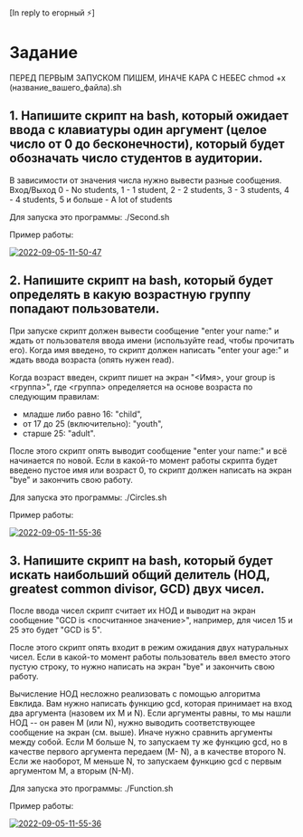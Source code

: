 [In reply to егорный ⚡️]
# Задание

ПЕРЕД ПЕРВЫМ ЗАПУСКОМ ПИШЕМ, ИНАЧЕ КАРА С НЕБЕС
chmod +x (название_вашего_файла).sh

## 1. Напишите скрипт на bash, который ожидает ввода с клавиатуры один аргумент (целое число от 0 до бесконечности), который будет обозначать число студентов в аудитории.

В зависимости от значения числа нужно вывести разные сообщения. Вход/Выход 0 - No students, 1 - 1 student, 2 - 2 students, 3 - 3 students, 4 - 4 students, 5 и больше - A lot of students

Для запуска это программы: 
./Second.sh

Пример работы:

<a href="https://ibb.co/30FjnvM"><img src="https://i.ibb.co/9q417hV/2022-09-05-11-50-47.png" alt="2022-09-05-11-50-47" border="0"></a>

## 2. Напишите скрипт на bash, который будет определять в какую возрастную группу попадают пользователи. 
При запуске скрипт должен вывести сообщение "enter your name:" и ждать от пользователя ввода имени (используйте read, чтобы прочитать его). Когда имя введено, то скрипт должен написать "enter your age:" и ждать ввода возраста (опять нужен read). 

Когда возраст введен, скрипт пишет на экран "<Имя>, your group is <группа>", где <группа> определяется на основе возраста по следующим правилам:
- младше либо равно 16: "child", 
- от 17 до 25 (включительно): "youth", 
- старше 25: "adult". 

После этого скрипт опять выводит сообщение "enter your name:" и всё начинается по новой. Если в какой-то момент работы скрипта будет введено пустое имя или возраст 0, то скрипт должен написать на экран "bye" и закончить свою работу.

Для запуска это программы: 
./Circles.sh

Пример работы:

<a href="https://imgbb.com/"><img src="https://i.ibb.co/Mc3qPtM/2022-09-05-11-55-36.png" alt="2022-09-05-11-55-36" border="0"></a>

## 3. Напишите скрипт на bash, который будет искать наибольший общий делитель (НОД, greatest common divisor, GCD) двух чисел. 

После ввода чисел скрипт считает их НОД и выводит на экран сообщение "GCD is <посчитанное значение>", например, для чисел 15 и 25 это будет "GCD is 5". 

После этого скрипт опять входит в режим ожидания двух натуральных чисел. Если в какой-то момент работы пользователь ввел вместо этого пустую строку, то нужно написать на экран "bye" и закончить свою работу. 

Вычисление НОД несложно реализовать с помощью алгоритма Евклида. Вам нужно написать функцию gcd, которая принимает на вход два аргумента (назовем их M и N). Если аргументы равны, то мы нашли НОД -- он равен M (или N), нужно выводить соответствующее сообщение на экран (см. выше). Иначе нужно сравнить аргументы между собой. Если M больше N, то запускаем ту же функцию gcd, но в качестве первого аргумента передаем (M- N), а в качестве второго N. Если же наоборот, M меньше N, то запускаем функцию gcd с первым аргументом M, а вторым (N-M).

Для запуска это программы: 
./Function.sh

Пример работы:

<a href="https://imgbb.com/"><img src="https://i.ibb.co/Mc3qPtM/2022-09-05-11-55-36.png" alt="2022-09-05-11-55-36" border="0"></a>